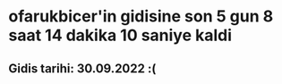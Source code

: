 # ofarukbicer'in gidisine son 5 gun 8 saat 14 dakika 10 saniye kaldi

## Gidis tarihi: 30.09.2022 :(